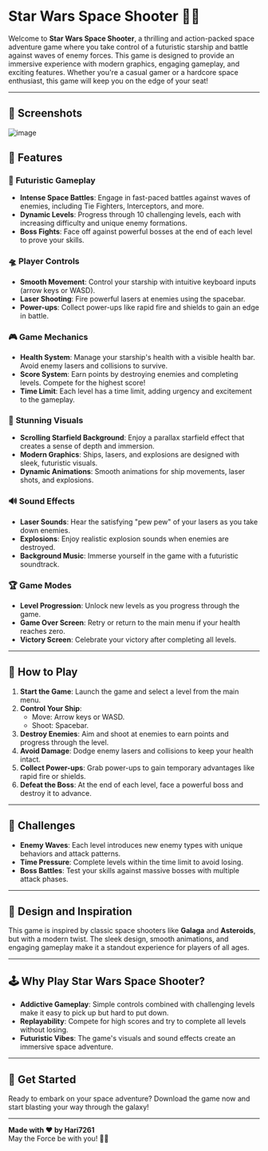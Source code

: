 # Star Wars Space Shooter 🚀✨

Welcome to **Star Wars Space Shooter**, a thrilling and action-packed space adventure game where you take control of a futuristic starship and battle against waves of enemy forces. This game is designed to provide an immersive experience with modern graphics, engaging gameplay, and exciting features. Whether you're a casual gamer or a hardcore space enthusiast, this game will keep you on the edge of your seat!

---

## 📸 **Screenshots**

![image](https://github.com/user-attachments/assets/186000d2-5aa2-49cd-ac03-58ef799a14e7)

## 🌟 **Features**

### 🚀 **Futuristic Gameplay**
- **Intense Space Battles**: Engage in fast-paced battles against waves of enemies, including Tie Fighters, Interceptors, and more.
- **Dynamic Levels**: Progress through 10 challenging levels, each with increasing difficulty and unique enemy formations.
- **Boss Fights**: Face off against powerful bosses at the end of each level to prove your skills.

### 🛸 **Player Controls**
- **Smooth Movement**: Control your starship with intuitive keyboard inputs (arrow keys or WASD).
- **Laser Shooting**: Fire powerful lasers at enemies using the spacebar.
- **Power-ups**: Collect power-ups like rapid fire and shields to gain an edge in battle.

### 🎮 **Game Mechanics**
- **Health System**: Manage your starship's health with a visible health bar. Avoid enemy lasers and collisions to survive.
- **Score System**: Earn points by destroying enemies and completing levels. Compete for the highest score!
- **Time Limit**: Each level has a time limit, adding urgency and excitement to the gameplay.

### 🌌 **Stunning Visuals**
- **Scrolling Starfield Background**: Enjoy a parallax starfield effect that creates a sense of depth and immersion.
- **Modern Graphics**: Ships, lasers, and explosions are designed with sleek, futuristic visuals.
- **Dynamic Animations**: Smooth animations for ship movements, laser shots, and explosions.

### 🔊 **Sound Effects**
- **Laser Sounds**: Hear the satisfying "pew pew" of your lasers as you take down enemies.
- **Explosions**: Enjoy realistic explosion sounds when enemies are destroyed.
- **Background Music**: Immerse yourself in the game with a futuristic soundtrack.

### 🏆 **Game Modes**
- **Level Progression**: Unlock new levels as you progress through the game.
- **Game Over Screen**: Retry or return to the main menu if your health reaches zero.
- **Victory Screen**: Celebrate your victory after completing all levels.

---

## 🎯 **How to Play**

1. **Start the Game**: Launch the game and select a level from the main menu.
2. **Control Your Ship**:
   - Move: Arrow keys or WASD.
   - Shoot: Spacebar.
3. **Destroy Enemies**: Aim and shoot at enemies to earn points and progress through the level.
4. **Avoid Damage**: Dodge enemy lasers and collisions to keep your health intact.
5. **Collect Power-ups**: Grab power-ups to gain temporary advantages like rapid fire or shields.
6. **Defeat the Boss**: At the end of each level, face a powerful boss and destroy it to advance.

---

## 🚨 **Challenges**

- **Enemy Waves**: Each level introduces new enemy types with unique behaviors and attack patterns.
- **Time Pressure**: Complete levels within the time limit to avoid losing.
- **Boss Battles**: Test your skills against massive bosses with multiple attack phases.

---

## 🎨 **Design and Inspiration**

This game is inspired by classic space shooters like **Galaga** and **Asteroids**, but with a modern twist. The sleek design, smooth animations, and engaging gameplay make it a standout experience for players of all ages.

---

## 🕹️ **Why Play Star Wars Space Shooter?**

- **Addictive Gameplay**: Simple controls combined with challenging levels make it easy to pick up but hard to put down.
- **Replayability**: Compete for high scores and try to complete all levels without losing.
- **Futuristic Vibes**: The game's visuals and sound effects create an immersive space adventure.

---

## 🎉 **Get Started**

Ready to embark on your space adventure? Download the game now and start blasting your way through the galaxy!

---

**Made with ❤️ by Hari7261**  
May the Force be with you! 🌌✨
